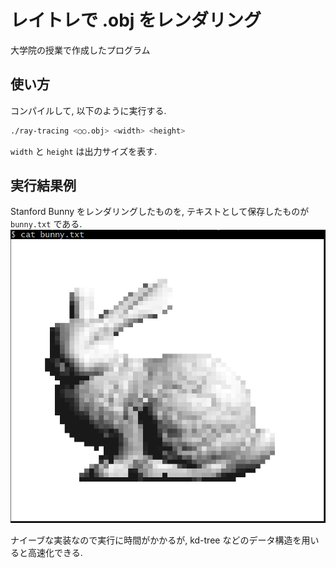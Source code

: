 # レイトレで .obj をレンダリング
大学院の授業で作成したプログラム

## 使い方
コンパイルして, 以下のように実行する. 
```bash
./ray-tracing <○○.obj> <width> <height>
```

`width` と `height` は出力サイズを表す. 


## 実行結果例
Stanford Bunny をレンダリングしたものを, テキストとして保存したものが `bunny.txt` である.
![bunny](img/bunny.png)

ナイーブな実装なので実行に時間がかかるが, kd-tree などのデータ構造を用いると高速化できる. 
